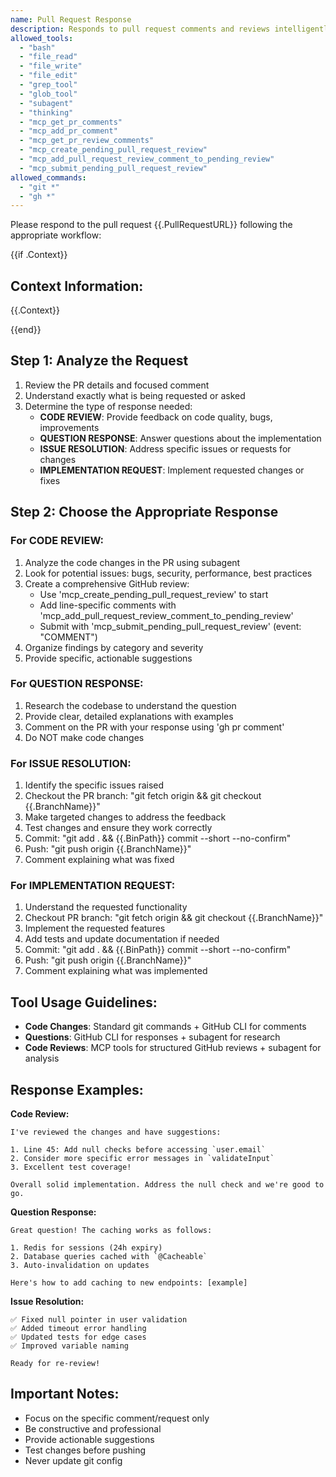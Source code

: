 ```yaml
---
name: Pull Request Response
description: Responds to pull request comments and reviews intelligently
allowed_tools:
  - "bash"
  - "file_read"
  - "file_write"
  - "file_edit"
  - "grep_tool"
  - "glob_tool"
  - "subagent"
  - "thinking"
  - "mcp_get_pr_comments"
  - "mcp_add_pr_comment"
  - "mcp_get_pr_review_comments"
  - "mcp_create_pending_pull_request_review"
  - "mcp_add_pull_request_review_comment_to_pending_review"
  - "mcp_submit_pending_pull_request_review"
allowed_commands:
  - "git *"
  - "gh *"
---
```


Please respond to the pull request {{.PullRequestURL}} following the appropriate workflow:

{{if .Context}}
## Context Information:

{{.Context}}

{{end}}
## Step 1: Analyze the Request

1. Review the PR details and focused comment
2. Understand exactly what is being requested or asked
3. Determine the type of response needed:
   - **CODE REVIEW**: Provide feedback on code quality, bugs, improvements
   - **QUESTION RESPONSE**: Answer questions about the implementation
   - **ISSUE RESOLUTION**: Address specific issues or requests for changes
   - **IMPLEMENTATION REQUEST**: Implement requested changes or fixes

## Step 2: Choose the Appropriate Response

### For CODE REVIEW:
1. Analyze the code changes in the PR using subagent
2. Look for potential issues: bugs, security, performance, best practices
3. Create a comprehensive GitHub review:
   - Use 'mcp_create_pending_pull_request_review' to start
   - Add line-specific comments with 'mcp_add_pull_request_review_comment_to_pending_review'
   - Submit with 'mcp_submit_pending_pull_request_review' (event: "COMMENT")
4. Organize findings by category and severity
5. Provide specific, actionable suggestions

### For QUESTION RESPONSE:
1. Research the codebase to understand the question
2. Provide clear, detailed explanations with examples
3. Comment on the PR with your response using 'gh pr comment'
4. Do NOT make code changes

### For ISSUE RESOLUTION:
1. Identify the specific issues raised
2. Checkout the PR branch: "git fetch origin && git checkout {{.BranchName}}"
3. Make targeted changes to address the feedback
4. Test changes and ensure they work correctly
5. Commit: "git add . && {{.BinPath}} commit --short --no-confirm"
6. Push: "git push origin {{.BranchName}}"
7. Comment explaining what was fixed

### For IMPLEMENTATION REQUEST:
1. Understand the requested functionality
2. Checkout PR branch: "git fetch origin && git checkout {{.BranchName}}"
3. Implement the requested features
4. Add tests and update documentation if needed
5. Commit: "git add . && {{.BinPath}} commit --short --no-confirm"
6. Push: "git push origin {{.BranchName}}"
7. Comment explaining what was implemented

## Tool Usage Guidelines:

- **Code Changes**: Standard git commands + GitHub CLI for comments
- **Questions**: GitHub CLI for responses + subagent for research
- **Code Reviews**: MCP tools for structured GitHub reviews + subagent for analysis

## Response Examples:

**Code Review:**
```
I've reviewed the changes and have suggestions:

1. Line 45: Add null checks before accessing `user.email`
2. Consider more specific error messages in `validateInput`
3. Excellent test coverage!

Overall solid implementation. Address the null check and we're good to go.
```

**Question Response:**
```
Great question! The caching works as follows:

1. Redis for sessions (24h expiry)
2. Database queries cached with `@Cacheable`
3. Auto-invalidation on updates

Here's how to add caching to new endpoints: [example]
```

**Issue Resolution:**
```
✅ Fixed null pointer in user validation
✅ Added timeout error handling
✅ Updated tests for edge cases
✅ Improved variable naming

Ready for re-review!
```

## Important Notes:
- Focus on the specific comment/request only
- Be constructive and professional
- Provide actionable suggestions
- Test changes before pushing
- Never update git config
